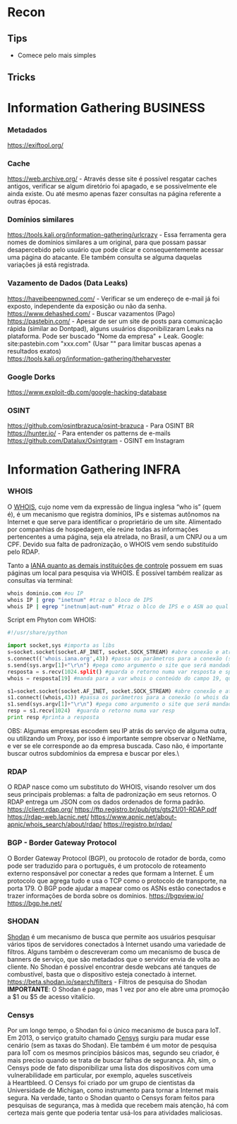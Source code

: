 # Recon
## Tips
- Comece pelo mais simples
## Tricks

# Information Gathering BUSINESS
### Metadados
https://exiftool.org/

### Cache
https://web.archive.org/ - Através desse site é possível resgatar caches antigos, verificar se algum diretório foi apagado, e se possivelmente ele ainda existe. Ou até mesmo apenas fazer consultas na página referente a outras épocas.

### Domínios similares
https://tools.kali.org/information-gathering/urlcrazy - Essa ferramenta gera nomes de domínios similares a um original, para que possam passar desapercebido pelo usuário que pode clicar e consequentemente acessar uma página do atacante. Ele também consulta se alguma daquelas variações já está registrada.

### Vazamento de Dados (Data Leaks)
https://haveibeenpwned.com/ - Verificar se um endereço de e-mail já foi exposto, independente da exposição ou não da senha.
https://www.dehashed.com/ - Buscar vazamentos (Pago)\
https://pastebin.com/ - Apesar de ser um site de posts para comunicação rápida (similar ao Dontpad), alguns usuários disponibilizaram Leaks na plataforma. Pode ser buscado "Nome da empresa" + Leak. Google: site:pastebin.com "xxx.com" (Usar "" para limitar buscas apenas a resultados exatos)\
https://tools.kali.org/information-gathering/theharvester

### Google Dorks
https://www.exploit-db.com/google-hacking-database

### OSINT
https://github.com/osintbrazuca/osint-brazuca - Para OSINT BR\
https://hunter.io/ - Para entender os patterns de e-mails
https://github.com/Datalux/Osintgram - OSINT em Instagram

# Information Gathering INFRA
### WHOIS
O [WHOIS](https://www.techtudo.com.br/noticias/noticia/2015/03/o-que-e-whois.html), cujo nome vem da expressão de língua inglesa “who is” (quem é), é um mecanismo que registra domínios, IPs e sistemas autônomos na Internet e que serve para identificar o proprietário de um site. Alimentado por companhias de hospedagem, ele reúne todas as informações pertencentes a uma página, seja ela atrelada, no Brasil, a um CNPJ ou a um CPF. Devido sua falta de padronização, o WHOIS vem sendo substituído pelo RDAP.

Tanto a [IANA quanto as demais instituições de controle](https://www.notion.so/IANA-9a2b7ba09ed3452181aa2dab2342df53?pvs=21) possuem em suas páginas um local para pesquisa via WHOIS.
É possível também realizar as consultas via terminal:
```bash
whois dominio.com #ou IP
whois IP | grep "inetnum" #traz o bloco de IPS
whois IP | egrep "inetnum|aut-num" #traz o blco de IPS e o ASN ao qual faz parte
```
Script em Phyton com WHOIS:
```python
#!/usr/share/python

import socket,sys #importa as libs
s=socket.socket(socket.AF_INET, socket.SOCK_STREAM) #abre conexão e atrbui a s
s.connect(('whois.iana.org',43)) #passa os parâmetros para a conexão (site: whois da IANA e porta 43 (whois))
s.send(sys.argv[1]+"\r\n") #pega como argumento o site que será mandado na query da consulta
resposta = s.recv(1024.split() #guarda o retorno numa var resposta e splita em campos de separação com virgula
whois = resposta[19] #manda para a var whois o conteúdo do campo 19, que no caso é a instituição regional a quem pertence o domínio ou IP e que deve ser consultada

s1=socket.socket(socket.AF_INET, socket.SOCK_STREAM) #abre conexão e atrbui a s
s1.connect((whois,43)) #passa os parâmetros para a conexão (o whois da instituição regional que foi pego anteriormente e porta 43 (whois))
s1.send(sys.argv[1]+"\r\n") #pega como argumento o site que será mandado na query da consulta
resp = s1.recv(1024)  #guarda o retorno numa var resp
print resp #printa a resposta
```
OBS: Algumas empresas escodem seu IP atrás do serviço de alguma outra, ou utilizando um Proxy, por isso é importante sempre observar o NetName, e ver se ele corresponde ao da empresa buscada. Caso não, é importante buscar outros subdomínios da empresa e buscar por eles.\
### RDAP
O RDAP nasce como um substituto do WHOIS, visando resolver um dos seus principais problemas: a falta de padronização em seus retornos. O RDAP entrega um JSON com os dados ordenados de forma padrão.
https://client.rdap.org/
https://ftp.registro.br/pub/gts/gts21/01-RDAP.pdf
https://rdap-web.lacnic.net/
https://www.apnic.net/about-apnic/whois_search/about/rdap/
https://registro.br/rdap/
### BGP - Border Gateway Protocol
O Border Gateway Protocol (BGP), ou protocolo de rotador de borda, como pode ser traduzido para o português, é um protocolo de roteamento externo responsável por conectar a redes que formam a Internet. É um protocolo que agrega tudo e usa o TCP como o protocolo de transporte, na porta 179.
O BGP pode ajudar a mapear como os ASNs estão conectados e trazer informações de borda sobre os domínios.
https://bgpview.io/
https://bgp.he.net/
### SHODAN
[Shodan](https://www.shodan.io/) é um mecanismo de busca que permite aos usuários pesquisar vários tipos de servidores conectados à Internet usando uma variedade de filtros. Alguns também o descreveram como um mecanismo de busca de banners de serviço, que são metadados que o servidor envia de volta ao cliente. No Shodan é possível encontrar desde webcans até tanques de combustível, basta que o dispositivo esteja conectado à internet.\
https://beta.shodan.io/search/filters - Filtros de pesquisa do Shodan\
**IMPORTANTE**: O Shodan é pago, mas 1 vez por ano ele abre uma promoção a $1 ou $5 de acesso vitalício.
### Censys
Por um longo tempo, o Shodan foi o único mecanismo de busca para IoT. Em 2013, o serviço gratuito chamado [Censys](https://censys.io/ipv4?q=) surgiu para mudar esse cenário (sem as taxas do Shodan). Ele também é um motor de pesquisa para IoT com os mesmos princípios básicos mas, segundo seu criador, é mais preciso quando se trata de buscar falhas de segurança. Ah, sim, o Censys pode de fato disponibilizar uma lista dos dispositivos com uma vulnerabilidade em particular, por exemplo, aqueles suscetíveis à Heartbleed. O Censys foi criado por um grupo de cientistas da Universidade de Michigan, como instrumento para tornar a Internet mais segura. Na verdade, tanto o Shodan quanto o Censys foram feitos para pesquisas de segurança, mas à medida que recebem mais atenção, há com certeza mais gente que poderia tentar usá-los para atividades maliciosas.
